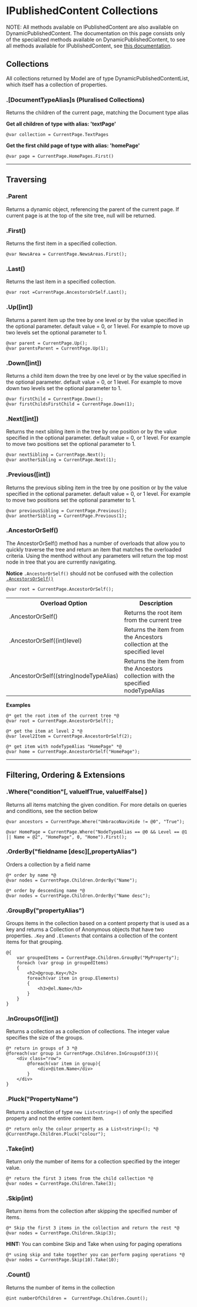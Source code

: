 # IPublishedContent Collections

NOTE: All methods available on IPublishedContent are also available on DynamicPublishedContent. 
The documentation on this page consists only of the specialized methods available on DynamicPublishedContent, 
to see all methods available for IPublishedContent, see [this documentation](../IPublishedContent/Collections.md). 

## Collections
All collections returned by Model are of type DynamicPublishedContentList, which itself has a collection of properties.

### .[DocumentTypeAlias]s (Pluralised Collections)
Returns the children of the current page, matching the Document type alias

**Get all children of type with alias: 'textPage'**

	@var collection = CurrentPage.TextPages
	
**Get the first child page of type with alias: 'homePage'**

	@var page = CurrentPage.HomePages.First()


-----

## Traversing

### .Parent
Returns a dynamic object, referencing the parent of the current page. If current page is at the top of the site tree, null will be returned.

### .First()
Returns the first item in a specified collection.

	@var NewsArea = CurrentPage.NewsAreas.First();	


### .Last()
Returns the last item in a specified collection.

	@var root =CurrentPage.AncestorsOrSelf.Last();

### .Up([int])
Returns a parent item up the tree by one level or by the value specified in the optional parameter. default value = 0, or 1 level. For example to move up two levels set the optional parameter to 1.

	@var parent = CurrentPage.Up();
	@var parentsParent = CurrentPage.Up(1);

### .Down([int])
Returns a child item down the tree by one level or by the value specified in the optional parameter. default value = 0, or 1 level. For example to move down two levels set the optional parameter to 1.

	@var firstChild = CurrentPage.Down();
	@var firstChildsFirstChild = CurrentPage.Down(1);

### .Next([int])
Returns the next sibling item in the tree by one position or by the value specified in the optional parameter. default value = 0, or 1 level. For example to move two positions set the optional parameter to 1.

	@var nextSibling = CurrentPage.Next();
	@var anotherSibling = CurrentPage.Next(1);

### .Previous([int])
Returns the previous sibling item in the tree by one position or by the value specified in the optional parameter. default value = 0, or 1 level. For example to move two positions set the optional parameter to 1.

	@var previousSibling = CurrentPage.Previous();
	@var anotherSibling = CurrentPage.Previous(1);

### .AncestorOrSelf()
The AncestorOrSelf() method has a number of overloads that allow you to quickly traverse the tree and return an item that matches the overloaded criteria.
Using the menthod without any parameters will return the top most node in tree that you are currently navigating.

**Notice** `.AncestorOrSelf()` should not be confused with the collection [`.AncestorsOrSelf()`](#ancestorsorself)

	@var root = CurrentPage.AncestorOrSelf();

<table>
	<tr>
		<th>Overload Option</th><th>Description</th>
	</tr>
	<tr>
		<td>.AncestorOrSelf()</td>
		<td>Returns the root item from the current tree</td>
	</tr>
	<tr>
		<td>.AncestorOrSelf((int)level)</td>
		<td>Returns the item from the Ancestors collection at the specified level</td>
	</tr>
	<tr>
		<td>.AncestorOrSelf((string)nodeTypeAlias)</td>
		<td>Returns the item from the Ancestors collection with the specified nodeTypeAlias</td>
	</tr>
</table>

**Examples**

	@* get the root item of the current tree *@
	@var root = CurrentPage.AncestorOrSelf();
	
	@* get the item at level 2 *@
	@var level2Item = CurrentPage.AncestorOrSelf(2);
	
	@* get item with nodeTypeAlias "HomePage" *@
	@var home = CurrentPage.AncestorOrSelf("HomePage");

-----

## Filtering, Ordering & Extensions
	
### .Where("condition"[, valueIfTrue, valueIfFalse] )
Returns all items matching the given condition.
For more details on queries and conditions, see the section below

	@var ancestors = CurrentPage.Where("UmbracoNaviHide != @0", "True");
	
	@var HomePage = CurrentPage.Where("NodeTypeAlias == @0 && Level == @1 || Name = @2", "HomePage", 0, "Home").First();

### .OrderBy("fieldname [desc][,propertyAlias")
Orders a collection by a field name
	
	@* order by name *@
	@var nodes = CurrentPage.Children.OrderBy("Name");
	
	@* order by descending name *@
	@var nodes = CurrentPage.Children.OrderBy("Name desc");
	
### .GroupBy("propertyAlias")
Groups items in the collection based on a content property that is used as a key and returns a Collection of Anonymous objects that have two properties. `.Key` and `.Elements` that contains a collection of the content items for that grouping.

	@{
	  	var groupedItems = CurrentPage.Children.GroupBy("MyProperty");
	  	foreach (var group in groupedItems)
	  	{
	   		<h2>@group.Key</h2>
	   		foreach(var item in group.Elements)
	   		{
	   			<h3>@el.Name</h3>
	   		}
	   	}
	}


### .InGroupsOf([int])
Returns a collection as a collection of collections. The integer value specifies the size of the groups.

	@* return in groups of 3 *@
	@foreach(var group in CurrentPage.Children.InGroupsOf(3)){
		<div class="row">
			@foreach(var item in group){
				<div>@item.Name</div>
			}
		</div>
	}

### .Pluck("PropertyName")
Returns a collection of type `new List<string>()` of only the specified property and not the entire content item.

	@* return only the colour property as a List<string>(); *@
	@CurrentPage.Children.Pluck("colour");


### .Take(int)
Return only the number of items for a collection specified by the integer value.
	
	@* return the first 3 items from the child collection *@
	@var nodes = CurrentPage.Children.Take(3);

### .Skip(int)
Return items from the collection after skipping the specified number of items.

	@* Skip the first 3 items in the collection and return the rest *@
	@var nodes = CurrentPage.Children.Skip(3);

**HINT:** You can combine Skip and Take when using for paging operations

	@* using skip and take together you can perform paging operations *@
	@var nodes = CurrentPage.Skip(10).Take(10);

### .Count()
Returns the number of items in the collection

	@int numberOfChildren =  CurrentPage.Children.Count();
	